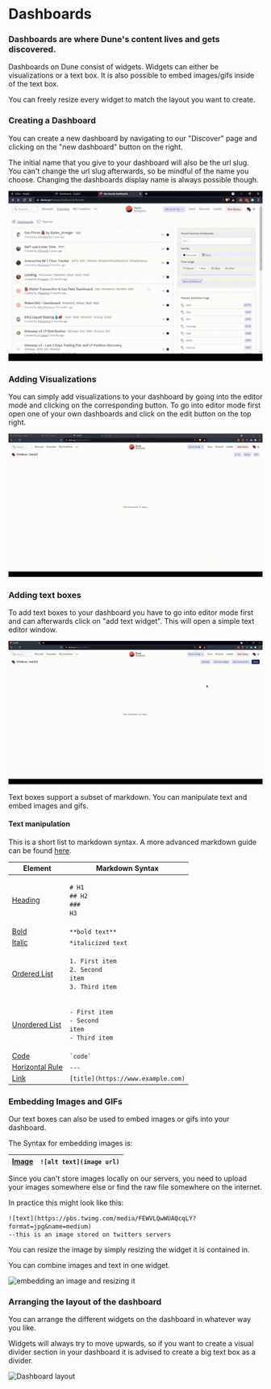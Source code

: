 # Dashboards

### Dashboards are where Dune's content lives and gets discovered.

Dashboards on Dune consist of widgets. Widgets can either be visualizations or a text box. It is also possible to embed images/gifs inside of the text box.

You can freely resize every widget to match the layout you want to create.

### Creating a Dashboard

You can create a new dashboard by navigating to our "Discover" page and clicking on the "new dashboard" button on the right.

The initial name that you give to your dashboard will also be the url slug. You can't change the url slug afterwards, so be mindful of the name you choose. Changing the dashboards display name is always possible though.

![create dashboard](images/create-dashboard.gif)

### Adding Visualizations

You can simply add visualizations to your dashboard by going into the editor mode and clicking on the corresponding button. To go into editor mode first open one of your own dashboards and click on the edit button on the top right.

![Add visualizations](images/dashboard-visualizations.gif)

### Adding text boxes

To add text boxes to your dashboard you have to go into editor mode first and can afterwards click on "add text widget". This will open a simple text editor window.

![Text widget](images/dashboard-text-widget.gif)

Text boxes support a subset of markdown. You can manipulate text and embed images and gifs.

#### Text manipulation

This is a short list to markdown syntax. A more advanced markdown guide can be found [here](dashboards.md#dashboards-are-where-dunes-content-lives-and-gets-discovered.).

| Element                                                                         | Markdown Syntax                                                                                    |
| ------------------------------------------------------------------------------- | -------------------------------------------------------------------------------------------------- |
| [Heading](https://www.markdownguide.org/basic-syntax/#headings)                 | <p><code># H1</code><br><code>## H2</code><br><code>### H3</code></p>                              |
| [Bold](https://www.markdownguide.org/basic-syntax/#bold)                        | `**bold text**`                                                                                    |
| [Italic](https://www.markdownguide.org/basic-syntax/#italic)                    | `*italicized text`                                                                                 |
| [Ordered List](https://www.markdownguide.org/basic-syntax/#ordered-lists)       | <p><code>1. First item</code><br><code>2. Second item</code><br><code>3. Third item</code><br></p> |
| [Unordered List](https://www.markdownguide.org/basic-syntax/#unordered-lists)   | <p><code>- First item</code><br><code>- Second item</code><br><code>- Third item</code><br></p>    |
| [Code](https://www.markdownguide.org/basic-syntax/#code)                        | `` `code` ``                                                                                       |
| [Horizontal Rule](https://www.markdownguide.org/basic-syntax/#horizontal-rules) | `---`                                                                                              |
| [Link](https://www.markdownguide.org/basic-syntax/#links)                       | `[title](https://www.example.com)`                                                                 |

####

### Embedding Images and GIFs

Our text boxes can also be used to embed images or gifs into your dashboard.

The Syntax for embedding images is:

| [Image](https://www.markdownguide.org/basic-syntax/#images-1) | `![alt text](image url)` |
| ------------------------------------------------------------- | ------------------------ |

Since you can't store images locally on our servers, you need to upload your images somewhere else or find the raw file somewhere on the internet.

In practice this might look like this:

```
![text](https://pbs.twimg.com/media/FEWVLQwWUAQcqLY?format=jpg&name=medium)
--this is an image stored on twitters servers
```

You can resize the image by simply resizing the widget it is contained in.

You can combine images and text in one widget.

![embedding an image and resizing it](images/dashboard-image.gif)

### Arranging the layout of the dashboard

You can arrange the different widgets on the dashboard in whatever way you like.

Widgets will always try to move upwards, so if you want to create a visual divider section in your dashboard it is advised to create a big text box as a divider.

![Dashboard layout](images/dashboard-layout.gif)
